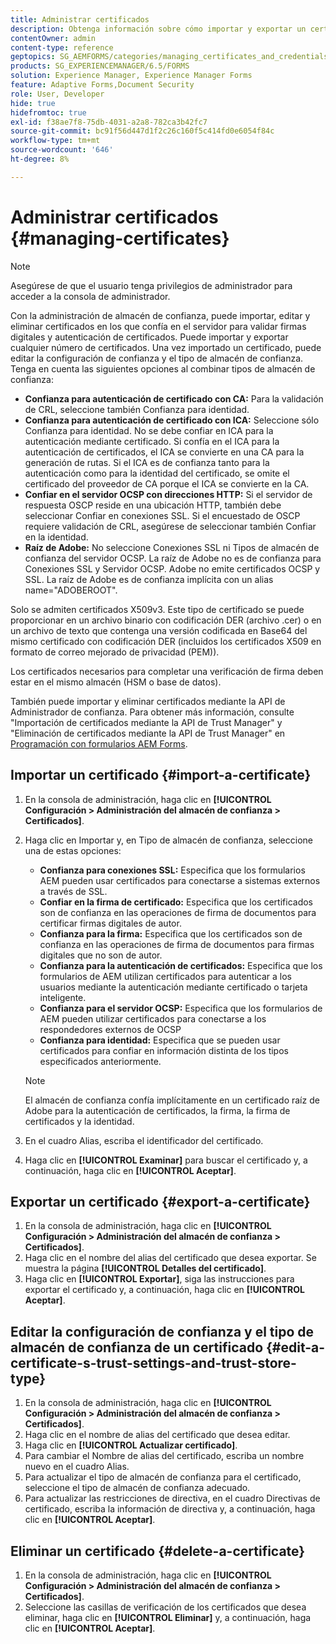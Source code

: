 ```yaml
---
title: Administrar certificados
description: Obtenga información sobre cómo importar y exportar un certificado y editar su configuración de confianza.
contentOwner: admin
content-type: reference
geptopics: SG_AEMFORMS/categories/managing_certificates_and_credentials
products: SG_EXPERIENCEMANAGER/6.5/FORMS
solution: Experience Manager, Experience Manager Forms
feature: Adaptive Forms,Document Security
role: User, Developer
hide: true
hidefromtoc: true
exl-id: f38ae7f8-75db-4031-a2a8-782ca3b42fc7
source-git-commit: bc91f56d447d1f2c26c160f5c414fd0e6054f84c
workflow-type: tm+mt
source-wordcount: '646'
ht-degree: 8%

---
```


# Administrar certificados {#managing-certificates}

>[!NOTE]
> 
> Asegúrese de que el usuario tenga privilegios de administrador para acceder a la consola de administrador.

Con la administración de almacén de confianza, puede importar, editar y eliminar certificados en los que confía en el servidor para validar firmas digitales y autenticación de certificados. Puede importar y exportar cualquier número de certificados. Una vez importado un certificado, puede editar la configuración de confianza y el tipo de almacén de confianza. Tenga en cuenta las siguientes opciones al combinar tipos de almacén de confianza:

* **Confianza para autenticación de certificado con CA:** Para la validación de CRL, seleccione también Confianza para identidad.
* **Confianza para autenticación de certificado con ICA:** Seleccione sólo Confianza para identidad. No se debe confiar en ICA para la autenticación mediante certificado. Si confía en el ICA para la autenticación de certificados, el ICA se convierte en una CA para la generación de rutas. Si el ICA es de confianza tanto para la autenticación como para la identidad del certificado, se omite el certificado del proveedor de CA porque el ICA se convierte en la CA.
* **Confiar en el servidor OCSP con direcciones HTTP:** Si el servidor de respuesta OSCP reside en una ubicación HTTP, también debe seleccionar Confiar en conexiones SSL. Si el encuestado de OSCP requiere validación de CRL, asegúrese de seleccionar también Confiar en la identidad.
* **Raíz de Adobe:** No seleccione Conexiones SSL ni Tipos de almacén de confianza del servidor OCSP. La raíz de Adobe no es de confianza para Conexiones SSL y Servidor OCSP. Adobe no emite certificados OCSP y SSL. La raíz de Adobe es de confianza implícita con un alias name=&quot;ADOBEROOT&quot;.

Solo se admiten certificados X509v3. Este tipo de certificado se puede proporcionar en un archivo binario con codificación DER (archivo .cer) o en un archivo de texto que contenga una versión codificada en Base64 del mismo certificado con codificación DER (incluidos los certificados X509 en formato de correo mejorado de privacidad (PEM)).

Los certificados necesarios para completar una verificación de firma deben estar en el mismo almacén (HSM o base de datos).

También puede importar y eliminar certificados mediante la API de Administrador de confianza. Para obtener más información, consulte &quot;Importación de certificados mediante la API de Trust Manager&quot; y &quot;Eliminación de certificados mediante la API de Trust Manager&quot; en [Programación con formularios AEM Forms](https://www.adobe.com/go/learn_aemforms_programming_63).

## Importar un certificado {#import-a-certificate}

1. En la consola de administración, haga clic en **[!UICONTROL Configuración > Administración del almacén de confianza > Certificados]**.
1. Haga clic en Importar y, en Tipo de almacén de confianza, seleccione una de estas opciones:

   * **Confianza para conexiones SSL:** Especifica que los formularios AEM pueden usar certificados para conectarse a sistemas externos a través de SSL.
   * **Confiar en la firma de certificado:** Especifica que los certificados son de confianza en las operaciones de firma de documentos para certificar firmas digitales de autor.
   * **Confianza para la firma:** Especifica que los certificados son de confianza en las operaciones de firma de documentos para firmas digitales que no son de autor.
   * **Confianza para la autenticación de certificados:** Especifica que los formularios de AEM utilizan certificados para autenticar a los usuarios mediante la autenticación mediante certificado o tarjeta inteligente.
   * **Confianza para el servidor OCSP:** Especifica que los formularios de AEM pueden utilizar certificados para conectarse a los respondedores externos de OCSP
   * **Confianza para identidad:** Especifica que se pueden usar certificados para confiar en información distinta de los tipos especificados anteriormente.

   >[!NOTE]
   >
   >El almacén de confianza confía implícitamente en un certificado raíz de Adobe para la autenticación de certificados, la firma, la firma de certificados y la identidad.

1. En el cuadro Alias, escriba el identificador del certificado.
1. Haga clic en **[!UICONTROL Examinar]** para buscar el certificado y, a continuación, haga clic en **[!UICONTROL Aceptar]**.

## Exportar un certificado {#export-a-certificate}

1. En la consola de administración, haga clic en **[!UICONTROL Configuración > Administración del almacén de confianza > Certificados]**.
1. Haga clic en el nombre del alias del certificado que desea exportar. Se muestra la página **[!UICONTROL Detalles del certificado]**.
1. Haga clic en **[!UICONTROL Exportar]**, siga las instrucciones para exportar el certificado y, a continuación, haga clic en **[!UICONTROL Aceptar]**.

## Editar la configuración de confianza y el tipo de almacén de confianza de un certificado {#edit-a-certificate-s-trust-settings-and-trust-store-type}

1. En la consola de administración, haga clic en **[!UICONTROL Configuración > Administración del almacén de confianza > Certificados]**.
1. Haga clic en el nombre de alias del certificado que desea editar.
1. Haga clic en **[!UICONTROL Actualizar certificado]**.
1. Para cambiar el Nombre de alias del certificado, escriba un nombre nuevo en el cuadro Alias.
1. Para actualizar el tipo de almacén de confianza para el certificado, seleccione el tipo de almacén de confianza adecuado.
1. Para actualizar las restricciones de directiva, en el cuadro Directivas de certificado, escriba la información de directiva y, a continuación, haga clic en **[!UICONTROL Aceptar]**.

## Eliminar un certificado {#delete-a-certificate}

1. En la consola de administración, haga clic en **[!UICONTROL Configuración > Administración del almacén de confianza > Certificados]**.
1. Seleccione las casillas de verificación de los certificados que desea eliminar, haga clic en **[!UICONTROL Eliminar]** y, a continuación, haga clic en **[!UICONTROL Aceptar]**.
